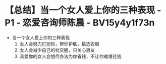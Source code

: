 # 【总结】当一个女人爱上你的三种表现 - P1 - 恋爱咨询师陈晨 - BV15y4y1f73n

-   当一个女人爱上你的三种表现
    1.  女人会努力打扮你，帮你护肤，挑选衣服
    2.  女人会减少自己的社交圈，只关心男友
    3.  真爱你的女人会想尽办法为你省钱，不让你难堪花钱